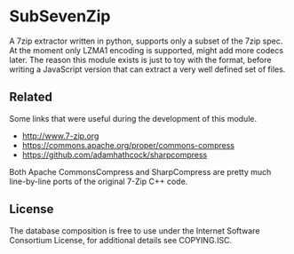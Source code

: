 SubSevenZip
===========

A 7zip extractor written in python, supports only a subset of the 7zip spec. At the moment only LZMA1 encoding is supported, might add more codecs later. The reason this module exists is just to toy with the format, before writing a JavaScript version that can extract a very well defined set of files.

Related
-------

Some links that were useful during the development of this module.

* http://www.7-zip.org
* https://commons.apache.org/proper/commons-compress
* https://github.com/adamhathcock/sharpcompress

Both Apache CommonsCompress and SharpCompress are pretty much line-by-line ports of the original 7-Zip C++ code.

License
-------
The database composition is free to use under the Internet Software Consortium License,
for additional details see COPYING.ISC.
